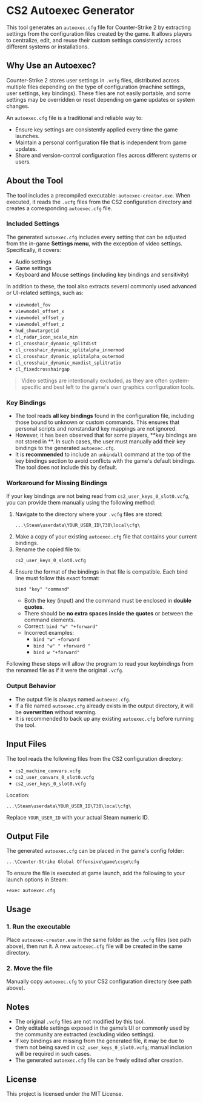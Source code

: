 # CS2 Autoexec Generator

This tool generates an `autoexec.cfg` file for Counter-Strike 2 by extracting settings from the configuration files created by the game. It allows players to centralize, edit, and reuse their custom settings consistently across different systems or installations.

## Why Use an Autoexec?

Counter-Strike 2 stores user settings in `.vcfg` files, distributed across multiple files depending on the type of configuration (machine settings, user settings, key bindings). These files are not easily portable, and some settings may be overridden or reset depending on game updates or system changes.

An `autoexec.cfg` file is a traditional and reliable way to:

- Ensure key settings are consistently applied every time the game launches.
- Maintain a personal configuration file that is independent from game updates.
- Share and version-control configuration files across different systems or users.

## About the Tool

The tool includes a precompiled executable: `autoexec-creator.exe`. When executed, it reads the `.vcfg` files from the CS2 configuration directory and creates a corresponding `autoexec.cfg` file.

### Included Settings

The generated `autoexec.cfg` includes every setting that can be adjusted from the in-game **Settings menu**, with the exception of video settings. Specifically, it covers:

- Audio settings
- Game settings
- Keyboard and Mouse settings (including key bindings and sensitivity)

In addition to these, the tool also extracts several commonly used advanced or UI-related settings, such as:

- `viewmodel_fov`
- `viewmodel_offset_x`
- `viewmodel_offset_y`
- `viewmodel_offset_z`
- `hud_showtargetid`
- `cl_radar_icon_scale_min`
- `cl_crosshair_dynamic_splitdist`
- `cl_crosshair_dynamic_splitalpha_innermod`
- `cl_crosshair_dynamic_splitalpha_outermod`
- `cl_crosshair_dynamic_maxdist_splitratio`
- `cl_fixedcrosshairgap`

> Video settings are intentionally excluded, as they are often system-specific and best left to the game's own graphics configuration tools.

### Key Bindings

- The tool reads **all key bindings** found in the configuration file, including those bound to unknown or custom commands. This ensures that personal scripts and nonstandard key mappings are not ignored.
- However, it has been observed that for some players, **key bindings are not stored in **. In such cases, the user must manually add their key bindings to the generated `autoexec.cfg`.
- It is **recommended** to include an `unbindall` command at the top of the key bindings section to avoid conflicts with the game's default bindings. The tool does not include this by default.

### Workaround for Missing Bindings

If your key bindings are not being read from `cs2_user_keys_0_slot0.vcfg`, you can provide them manually using the following method:

1. Navigate to the directory where your `.vcfg` files are stored:
   ```
   ...\Steam\userdata\YOUR_USER_ID\730\local\cfg\
   ```
2. Make a copy of your existing `autoexec.cfg` file that contains your current bindings.
3. Rename the copied file to:
   ```
   cs2_user_keys_0_slot0.vcfg
   ```
4. Ensure the format of the bindings in that file is compatible. Each bind line must follow this exact format:
   ```
   bind "key" "command"
   ```
   - Both the key (input) and the command must be enclosed in **double quotes**.
   - There should be **no extra spaces inside the quotes** or between the command elements.
   - Correct: `bind "w" "+forward"`
   - Incorrect examples:
     - `bind "w" +forward`
     - `bind "w" " +forward "`
     - `bind w "+forward"`

Following these steps will allow the program to read your keybindings from the renamed file as if it were the original `.vcfg`.

### Output Behavior

- The output file is always named `autoexec.cfg`.
- If a file named `autoexec.cfg` already exists in the output directory, it will be **overwritten** without warning.
- It is recommended to back up any existing `autoexec.cfg` before running the tool.

## Input Files

The tool reads the following files from the CS2 configuration directory:

- `cs2_machine_convars.vcfg`
- `cs2_user_convars_0_slot0.vcfg`
- `cs2_user_keys_0_slot0.vcfg`

Location:

```
...\Steam\userdata\YOUR_USER_ID\730\local\cfg\
```

Replace `YOUR_USER_ID` with your actual Steam numeric ID.

## Output File

The generated `autoexec.cfg` can be placed in the game's config folder:

```
...\Counter-Strike Global Offensive\game\csgo\cfg
```

To ensure the file is executed at game launch, add the following to your launch options in Steam:

```
+exec autoexec.cfg
```

## Usage

### 1. Run the executable

Place `autoexec-creator.exe` in the same folder as the `.vcfg` files (see path above), then run it. A new `autoexec.cfg` file will be created in the same directory.

### 2. Move the file

Manually copy `autoexec.cfg` to your CS2 configuration directory (see path above).

## Notes

- The original `.vcfg` files are not modified by this tool.
- Only editable settings exposed in the game’s UI or commonly used by the community are extracted (excluding video settings).
- If key bindings are missing from the generated file, it may be due to them not being saved in `cs2_user_keys_0_slot0.vcfg`; manual inclusion will be required in such cases.
- The generated `autoexec.cfg` file can be freely edited after creation.

## License

This project is licensed under the MIT License.